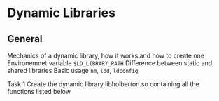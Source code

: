 # Dynamic Libraries
## General
Mechanics of a dynamic library, how it works and how to create one
Environemnet variable ```$LD_LIBRARY_PATH```
Difference between static and shared libraries
Basic usage ```nm```, ```ldd```, ```ldconfig```

Task 1
Create the dynamic library libholberton.so containing all the functions listed below